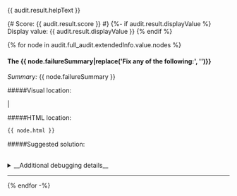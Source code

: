 {{ audit.result.helpText }}

{# Score: {{ audit.result.score }} #}
{%- if audit.result.displayValue %}
Display value: {{ audit.result.displayValue }}
{% endif %}

{% for node in audit.full_audit.extendedInfo.value.nodes %}

<h4>The {{ node.failureSummary|replace('Fix any of the following:', '')}}</h4>

_Summary:_
{{ node.failureSummary }}

#####Visual location:

|

#####HTML location:

```html
{{ node.html }}
```

#####Suggested solution:

<br>

<details>
<summary>__Additional debugging details__</summary>

_Selector path:_ <br> `{{ node.target }}`
`{{ node.target }}`

_DOM path:_ <br>
`{{ node.path }}`

</details>
<hr>
{% endfor -%}
